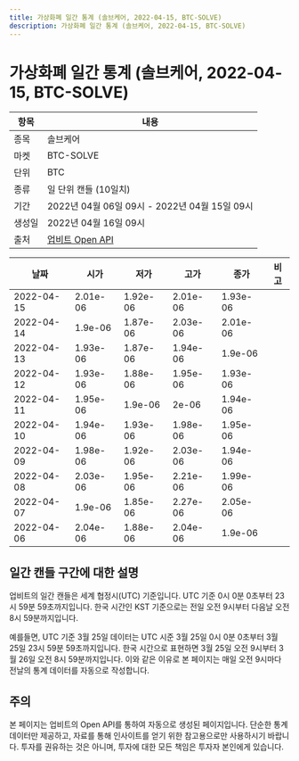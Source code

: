 ```yaml
---
title: 가상화폐 일간 통계 (솔브케어, 2022-04-15, BTC-SOLVE)
description: 가상화폐 일간 통계 (솔브케어, 2022-04-15, BTC-SOLVE)
---
```



가상화폐 일간 통계 (솔브케어, 2022-04-15, BTC-SOLVE)
===

|항목|내용|
|--|--|
|종목|솔브케어|
|마켓|BTC-SOLVE|
|단위|BTC|
|종류|일 단위 캔들 (10일치)|
|기간|2022년 04월 06일 09시 - 2022년 04월 15일 09시|
|생성일|2022년 04월 16일 09시|
|출처|[업비트 Open API](https://docs.upbit.com)|


|날짜|시가|저가|고가|종가|비고|
|--|--|--|--|--|--|
|2022-04-15|2.01e-06|1.92e-06|2.01e-06|1.93e-06|    |
|2022-04-14|1.9e-06|1.87e-06|2.03e-06|2.01e-06|    |
|2022-04-13|1.93e-06|1.87e-06|1.94e-06|1.9e-06|    |
|2022-04-12|1.93e-06|1.88e-06|1.95e-06|1.93e-06|    |
|2022-04-11|1.95e-06|1.9e-06|2e-06|1.94e-06|    |
|2022-04-10|1.94e-06|1.93e-06|1.98e-06|1.95e-06|    |
|2022-04-09|1.98e-06|1.92e-06|2.03e-06|1.94e-06|    |
|2022-04-08|2.03e-06|1.95e-06|2.21e-06|1.99e-06|    |
|2022-04-07|1.9e-06|1.85e-06|2.27e-06|2.05e-06|    |
|2022-04-06|2.04e-06|1.88e-06|2.04e-06|1.9e-06|    |


일간 캔들 구간에 대한 설명
---


업비트의 일간 캔들은 세계 협정시(UTC) 기준입니다. 
UTC 기준 0시 0분 0초부터 23시 59분 59초까지입니다. 
한국 시간인 KST 기준으로는 전일 오전 9시부터 다음날 오전 8시 59분까지입니다. 


예를들면, UTC 기준 3월 25일 데이터는 UTC 시준 3월 25일 0시 0분 0초부터 3월 25일 23시 59분 59초까지입니다. 
한국 시간으로 표현하면 3월 25일 오전 9시부터 3월 26일 오전 8시 59분까지입니다. 
이와 같은 이유로 본 페이지는 매일 오전 9시마다 전날의 통계 데이터를 자동으로 작성합니다. 


주의
---


본 페이지는 업비트의 Open API를 통하여 자동으로 생성된 페이지입니다. 
단순한 통계 데이터만 제공하고, 자료를 통해 인사이트를 얻기 위한 참고용으로만 사용하시기 바랍니다. 
투자를 권유하는 것은 아니며, 투자에 대한 모든 책임은 투자자 본인에게 있습니다. 
